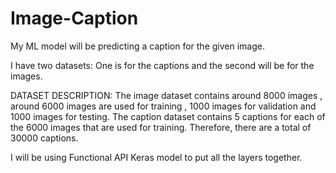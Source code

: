 # Image-Caption
My ML model will be predicting a caption for the given image.


I have two datasets: One is for the captions and the second will be for the images.

DATASET DESCRIPTION: The image dataset contains around 8000 images , around 6000 images are used for training , 1000 images for validation and 1000 images for testing.
The caption dataset contains 5 captions for each of the 6000 images that are used for training.
Therefore, there are a total of 30000 captions.


I will be using Functional API Keras model to put all the layers together.
